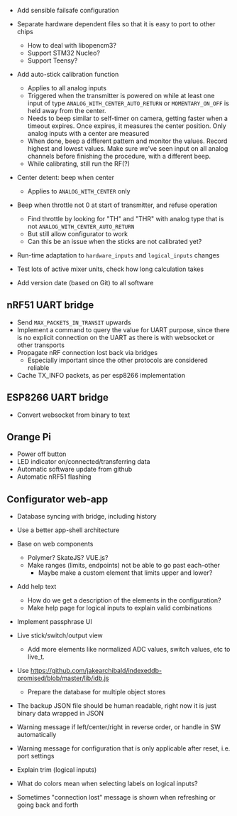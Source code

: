 
- Add sensible failsafe configuration

- Separate hardware dependent files so that it is easy to port to other chips
  - How to deal with libopencm3?
  - Support STM32 Nucleo?
  - Support Teensy?

- Add auto-stick calibration function
    - Applies to all analog inputs
    - Triggered when the transmitter is powered on while at least one input
      of type `ANALOG_WITH_CENTER_AUTO_RETURN` or `MOMENTARY_ON_OFF` is
      held away from the center.
    - Needs to beep similar to self-timer on camera, getting faster when a
      timeout expires. Once expires, it measures the center position.
      Only analog inputs with a center are measured
    - When done, beep a different pattern and monitor the values. Record highest
      and lowest values. Make sure we've seen input on all analog channels
      before finishing the procedure, with a different beep.
    - While calibrating, still run the RF(?)

- Center detent: beep when center
  - Applies to `ANALOG_WITH_CENTER` only

- Beep when throttle not 0 at start of transmitter, and refuse operation
  - Find throttle by looking for "TH" and "THR" with analog type that is not `ANALOG_WITH_CENTER_AUTO_RETURN`
  - But still allow configurator to work
  - Can this be an issue when the sticks are not calibrated yet?

- Run-time adaptation to `hardware_inputs` and `logical_inputs` changes

- Test lots of active mixer units, check how long calculation takes

- Add version date (based on Git) to all software

## nRF51 UART bridge

- Send `MAX_PACKETS_IN_TRANSIT` upwards
- Implement a command to query the value for UART purpose, since there is no explicit connection on the UART as there is with websocket or other transports
- Propagate nRF connection lost back via bridges
  - Especially important since the other protocols are considered reliable
- Cache TX_INFO packets, as per esp8266 implementation

## ESP8266 UART bridge

- Convert websocket from binary to text

## Orange Pi

- Power off button
- LED indicator on/connected/transferring data
- Automatic software update from github
- Automatic nRF51 flashing

## Configurator web-app
- Database syncing with bridge, including history

- Use a better app-shell architecture
- Base on web components
  - Polymer? SkateJS? VUE.js?
  - Make ranges (limits, endpoints) not be able to go past each-other
    - Maybe make a custom element that limits upper and lower?

- Add help text
  - How do we get a description of the elements in the configuration?
  - Make help page for logical inputs to explain valid combinations

- Implement passphrase UI

- Live stick/switch/output view
  - Add more elements like normalized ADC values, switch values, etc to live_t.

- Use https://github.com/jakearchibald/indexeddb-promised/blob/master/lib/idb.js
  - Prepare the database for multiple object stores

- The backup JSON file should be human readable, right now it is just binary data wrapped in JSON

- Warning message if left/center/right in reverse order, or handle in SW automatically
- Warning message for configuration that is only applicable after reset, i.e. port settings
- Explain trim (logical inputs)
- What do colors mean when selecting labels on logical inputs?

- Sometimes "connection lost" message is shown when refreshing or going back and forth
